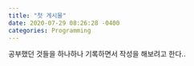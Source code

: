 ```yaml
---
title: "첫 게시물"
date: 2020-07-29 08:26:28 -0400
categories: Programming
---
```

공부했던 것들을 하나하나 기록하면서 작성을 해보려고 한다..
